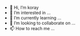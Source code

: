 - 👋 Hi, I’m koray
- 👀 I’m interested in ...
- 🌱 I’m currently learning ...
- 💞️ I’m looking to collaborate on ...
- 📫 How to reach me ...

<!---
koray-tbook/koray-tbook is a ✨ special ✨ repository because its `README.md` (this file) appears on your GitHub profile.
You can click the Preview link to take a look at your changes.
--->
